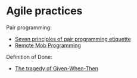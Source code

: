 # Agile practices

Pair programming:
- [Seven principles of pair programming etiquette](https://itnext.io/seven-principles-of-pair-programming-etiquette-74a2b3b233b0)
- [Remote Mob Programming](https://www.remotemobprogramming.org/)

Definition of Done:
- [The tragedy of Given-When-Then](https://theitriskmanager.com/2019/04/06/the-tragedy-of-given-when-then/)
